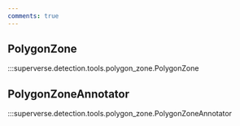 ```yaml
---
comments: true
---
```


<div class="md-typeset">
  <h2>PolygonZone</h2>
</div>

:::superverse.detection.tools.polygon_zone.PolygonZone

<div class="md-typeset">
  <h2>PolygonZoneAnnotator</h2>
</div>

:::superverse.detection.tools.polygon_zone.PolygonZoneAnnotator
